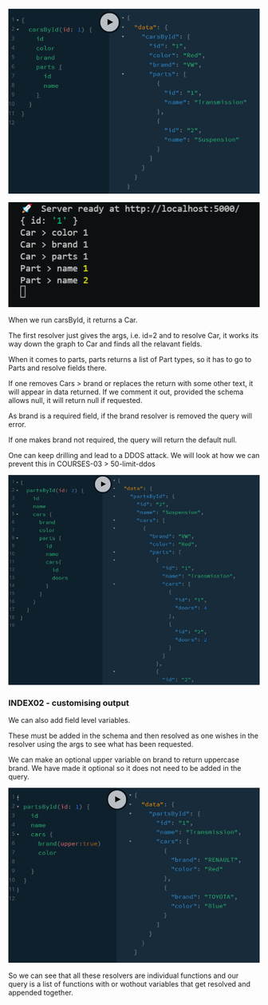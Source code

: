![gql](cars-parts.png)

![gql](cars-parts-console.png)

When we run carsById, it returns a Car.

The first resolver just gives the args, i.e. id=2 and to resolve Car, it works its way down the graph to Car and finds all the relavant fields.

When it comes to parts, parts returns a list of Part types, so it has to go to Parts and resolve fields there.

If one removes Cars > brand or replaces the return with some other text, it will appear in data returned. If we comment it out, provided the schema allows null, it will return null if requested.

As brand is a required field, if the brand resolver is removed the query will error.

If one makes brand not required, the query will return the default null.

One can keep drilling and lead to a DDOS attack. We will look at how we can prevent this in COURSES-03 > 50-limit-ddos

![gql](ddos.png)

### INDEX02 - customising output

We can also add field level variables.

These must be added in the schema and then resolved as one wishes in the resolver using the args to see what has been requested.

We can make an optional upper variable on brand to return uppercase brand. We have made it optional so it does not need to be added in the query.

![gql](cars-parts-brand-upper.png)

So we can see that all these resolvers are individual functions and our query is a list of functions with or wothout variables that get resolved and appended together.
